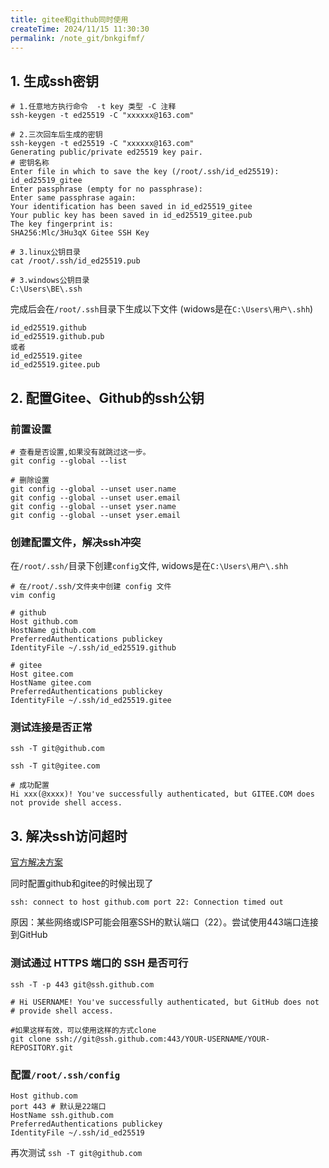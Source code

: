 ```yaml
---
title: gitee和github同时使用
createTime: 2024/11/15 11:30:30
permalink: /note_git/bnkgifmf/
---
```


## 1. 生成ssh密钥

```shell
# 1.任意地方执行命令  -t key 类型 -C 注释
ssh-keygen -t ed25519 -C "xxxxxx@163.com"

# 2.三次回车后生成的密钥
ssh-keygen -t ed25519 -C "xxxxxx@163.com"
Generating public/private ed25519 key pair.
# 密钥名称
Enter file in which to save the key (/root/.ssh/id_ed25519): id_ed25519_gitee 
Enter passphrase (empty for no passphrase): 
Enter same passphrase again: 
Your identification has been saved in id_ed25519_gitee
Your public key has been saved in id_ed25519_gitee.pub
The key fingerprint is:
SHA256:Mlc/3Hu3qX Gitee SSH Key

# 3.linux公钥目录
cat /root/.ssh/id_ed25519.pub

# 3.windows公钥目录
C:\Users\BE\.ssh
```

完成后会在`/root/.ssh`目录下生成以下文件 (widows是在`C:\Users\用户\.shh`)
```text
id_ed25519.github
id_ed25519.github.pub
或者
id_ed25519.gitee
id_ed25519.gitee.pub
```


## 2. 配置Gitee、Github的ssh公钥

### 前置设置
```shell
# 查看是否设置,如果没有就跳过这一步。
git config --global --list

# 删除设置
git config --global --unset user.name
git config --global --unset user.email
git config --global --unset yser.name
git config --global --unset yser.email

```

### 创建配置文件，解决ssh冲突
在`/root/.ssh/`目录下创建`config`文件, widows是在`C:\Users\用户\.shh`

```shell
# 在/root/.ssh/文件夹中创建 config 文件
vim config 

# github
Host github.com
HostName github.com
PreferredAuthentications publickey
IdentityFile ~/.ssh/id_ed25519.github

# gitee
Host gitee.com
HostName gitee.com
PreferredAuthentications publickey
IdentityFile ~/.ssh/id_ed25519.gitee

```
### 测试连接是否正常

```shell
ssh -T git@github.com

ssh -T git@gitee.com

# 成功配置
Hi xxx(@xxxx)! You've successfully authenticated, but GITEE.COM does not provide shell access.

```


## 3. 解决ssh访问超时
[官方解决方案](https://docs.github.com/zh/authentication/troubleshooting-ssh/using-ssh-over-the-https-port)

同时配置github和gitee的时候出现了
```
ssh: connect to host github.com port 22: Connection timed out
```
原因：某些网络或ISP可能会阻塞SSH的默认端口（22）。尝试使用443端口连接到GitHub


### 测试通过 HTTPS 端口的 SSH 是否可行
```shell
ssh -T -p 443 git@ssh.github.com

# Hi USERNAME! You've successfully authenticated, but GitHub does not
# provide shell access.

#如果这样有效，可以使用这样的方式clone
git clone ssh://git@ssh.github.com:443/YOUR-USERNAME/YOUR-REPOSITORY.git

```

### 配置`/root/.ssh/config`

```shell
Host github.com
port 443 # 默认是22端口
HostName ssh.github.com
PreferredAuthentications publickey
IdentityFile ~/.ssh/id_ed25519
```

再次测试
```ssh -T git@github.com```

